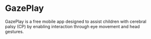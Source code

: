 # GazePlay
GazePlay is a free mobile app designed to assist children with cerebral palsy (CP) by enabling interaction through eye movement and head gestures.
